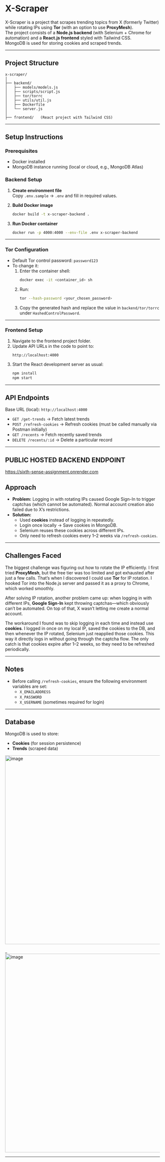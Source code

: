 # X-Scraper

X-Scraper is a project that scrapes trending topics from X (formerly Twitter) while rotating IPs using **Tor** (with an option to use **ProxyMesh**).  
The project consists of a **Node.js backend** (with Selenium + Chrome for automation) and a **React.js frontend** styled with Tailwind CSS.  
MongoDB is used for storing cookies and scraped trends.

---

## Project Structure

```
x-scraper/
│
├── backend/
│   ├── models/models.js
│   ├── scripts/script.js
│   ├── tor/torrc
│   ├── utils/util.js
│   ├── Dockerfile
│   └── server.js
│
├── frontend/   (React project with Tailwind CSS)
```

---

## Setup Instructions

### Prerequisites

- Docker installed
- MongoDB instance running (local or cloud, e.g., MongoDB Atlas)

### Backend Setup

1. **Create environment file**  
   Copy `.env.sample` → `.env` and fill in required values.

2. **Build Docker image**

   ```bash
   docker build -t x-scraper-backend .
   ```

3. **Run Docker container**
   ```bash
   docker run -p 4000:4000 --env-file .env x-scraper-backend
   ```

---

### Tor Configuration

- Default Tor control password: `password123`
- To change it:
  1. Enter the container shell:
     ```bash
     docker exec -it <container_id> sh
     ```
  2. Run:
     ```bash
     tor --hash-password <your_chosen_password>
     ```
  3. Copy the generated hash and replace the value in `backend/tor/torrc` under `HashedControlPassword`.

---

### Frontend Setup

1. Navigate to the frontend project folder.
2. Update API URLs in the code to point to:
   ```
   http://localhost:4000
   ```
3. Start the React development server as usual:
   ```bash
   npm install
   npm start
   ```

---

## API Endpoints

Base URL (local): `http://localhost:4000`

- `GET /get-trends` → Fetch latest trends
- `POST /refresh-cookies` → Refresh cookies (must be called manually via Postman initially)
- `GET /recents` → Fetch recently saved trends
- `DELETE /recents/:id` → Delete a particular record

---

## PUBLIC HOSTED BACKEND ENDPOINT

https://sixth-sense-assignment.onrender.com

## Approach

- **Problem:** Logging in with rotating IPs caused Google Sign-In to trigger captchas (which cannot be automated). Normal account creation also failed due to X’s restrictions.
- **Solution:**
  - Used **cookies** instead of logging in repeatedly.
  - Login once locally → Save cookies in MongoDB.
  - Selenium reuses these cookies across different IPs.
  - Only need to refresh cookies every 1–2 weeks via `/refresh-cookies`.

---

## Challenges Faced

The biggest challenge was figuring out how to rotate the IP efficiently. I first tried **ProxyMesh**, but the free tier was too limited and got exhausted after just a few calls. That’s when I discovered I could use **Tor** for IP rotation. I hooked Tor into the Node.js server and passed it as a proxy to Chrome, which worked smoothly.

After solving IP rotation, another problem came up: when logging in with different IPs, **Google Sign-In** kept throwing captchas—which obviously can’t be automated. On top of that, X wasn’t letting me create a normal account.

The workaround I found was to skip logging in each time and instead use **cookies**. I logged in once on my local IP, saved the cookies to the DB, and then whenever the IP rotated, Selenium just reapplied those cookies. This way it directly logs in without going through the captcha flow. The only catch is that cookies expire after 1–2 weeks, so they need to be refreshed periodically.

---

## Notes

- Before calling `/refresh-cookies`, ensure the following environment variables are set:
  - `X_EMAILADDRESS`
  - `X_PASSWORD`
  - `X_USERNAME` (sometimes required for login)

---

## Database

MongoDB is used to store:

- **Cookies** (for session persistence)
- **Trends** (scraped data)

 <img width="1621" height="615" alt="image" src="https://github.com/user-attachments/assets/7c68cd10-a0be-4bb8-bac9-bd54ed154229" />
 
_<img width="1595" height="647" alt="image" src="https://github.com/user-attachments/assets/ea625ef8-652f-4bd2-b51a-cc30bf739883" />

---
